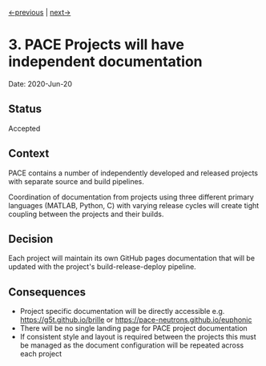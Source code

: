 [<-previous](0002-use-github-pages-for-user-documentation.md) | [next->](0004-pace-documentation-link-to-projects.md)

# 3. PACE Projects will have independent documentation

Date: 2020-Jun-20

## Status

Accepted

## Context

PACE contains a number of independently developed and released projects with separate source and build pipelines.

Coordination of documentation from projects using three different primary languages (MATLAB, Python, C) with varying release cycles will create tight coupling between the projects and their builds.



## Decision

Each project will maintain its own GitHub pages documentation that will be updated with the project's build-release-deploy pipeline.



## Consequences

- Project specific documentation will be directly accessible e.g. https://g5t.github.io/brille or https://pace-neutrons.github.io/euphonic 
- There will be no single landing page for PACE project documentation
- If consistent style and layout is required between the projects this must be managed as the document configuration will be repeated across each project